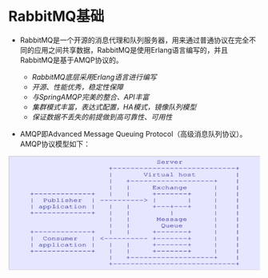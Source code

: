 # RabbitMQ基础

* RabbitMQ是一个开源的消息代理和队列服务器，用来通过普通协议在完全不同的应用之间共享数据，RabbitMQ是使用Erlang语言编写的，并且RabbitMQ是基于AMQP协议的。
  * *RabbitMQ底层采用Erlang语言进行编写*
  * *开源、性能优秀，稳定性保障*
  * *与SpringAMQP完美的整合、API丰富*
  * *集群模式丰富，表达式配置，HA模式，镜像队列模型*
  * *保证数据不丢失的前提做到高可靠性、可用性*

* AMQP即Advanced Message Queuing Protocol（高级消息队列协议）。AMQP协议模型如下：

![AMQP协议模型](pic/AMQP协议模型.PNG)